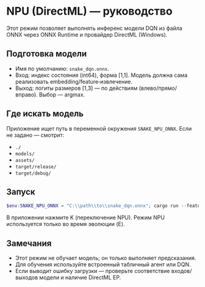 # NPU (DirectML) — руководство

Этот режим позволяет выполнять инференс модели DQN из файла ONNX через ONNX Runtime и провайдер DirectML (Windows).

## Подготовка модели
- Имя по умолчанию: `snake_dqn.onnx`.
- Вход: индекс состояния (int64), форма [1,1]. Модель должна сама реализовать embedding/feature‑извлечение.
- Выход: логиты размеров [1,3] — по действиям (влево/прямо/вправо). Выбор — argmax.

## Где искать модель
Приложение ищет путь в переменной окружения `SNAKE_NPU_ONNX`. Если не задано — смотрит:
- `./`
- `models/`
- `assets/`
- `target/release/`
- `target/debug/`

## Запуск

```powershell
$env:SNAKE_NPU_ONNX = "C:\\path\\to\\snake_dqn.onnx"; cargo run --features npu-directml
```

В приложении нажмите K (переключение NPU). Режим NPU используется только во время эволюции (E).

## Замечания
- Этот режим не обучает модель; он только выполняет предсказания.
- Для обучения используйте встроенный табличный агент или DQN.
- Если выводит ошибку загрузки — проверьте соответствие входов/выходов модели и наличие DirectML EP.
